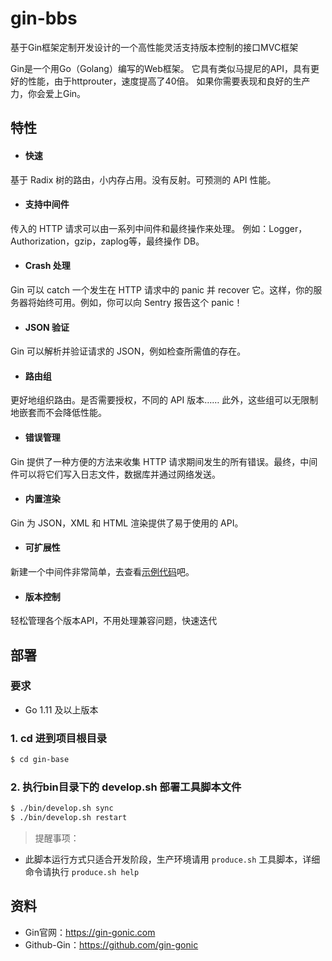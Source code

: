 # gin-bbs
基于Gin框架定制开发设计的一个高性能灵活支持版本控制的接口MVC框架

Gin是一个用Go（Golang）编写的Web框架。
它具有类似马提尼的API，具有更好的性能，由于httprouter，速度提高了40倍。
如果你需要表现和良好的生产力，你会爱上Gin。

## 特性

- #### 快速
基于 Radix 树的路由，小内存占用。没有反射。可预测的 API 性能。

- #### 支持中间件
传入的 HTTP 请求可以由一系列中间件和最终操作来处理。 例如：Logger，Authorization，gzip，zaplog等，最终操作 DB。

- #### Crash 处理
Gin 可以 catch 一个发生在 HTTP 请求中的 panic 并 recover 它。这样，你的服务器将始终可用。例如，你可以向 Sentry 报告这个 panic！

- #### JSON 验证
Gin 可以解析并验证请求的 JSON，例如检查所需值的存在。

- #### 路由组
更好地组织路由。是否需要授权，不同的 API 版本…… 此外，这些组可以无限制地嵌套而不会降低性能。

- #### 错误管理
Gin 提供了一种方便的方法来收集 HTTP 请求期间发生的所有错误。最终，中间件可以将它们写入日志文件，数据库并通过网络发送。

- #### 内置渲染
Gin 为 JSON，XML 和 HTML 渲染提供了易于使用的 API。

- #### 可扩展性
新建一个中间件非常简单，去查看[示例代码](https://gin-gonic.com/zh-cn/docs/examples/using-middleware/)吧。

- #### 版本控制
轻松管理各个版本API，不用处理兼容问题，快速迭代

## 部署

### 要求
- Go 1.11 及以上版本

### 1. cd 进到项目根目录
```bash
$ cd gin-base
```

### 2. 执行bin目录下的 develop.sh 部署工具脚本文件
```bash
$ ./bin/develop.sh sync
$ ./bin/develop.sh restart
```

> 提醒事项：
- 此脚本运行方式只适合开发阶段，生产环境请用 `produce.sh` 工具脚本，详细命令请执行 `produce.sh help`

## 资料
- Gin官网：https://gin-gonic.com
- Github-Gin：https://github.com/gin-gonic
